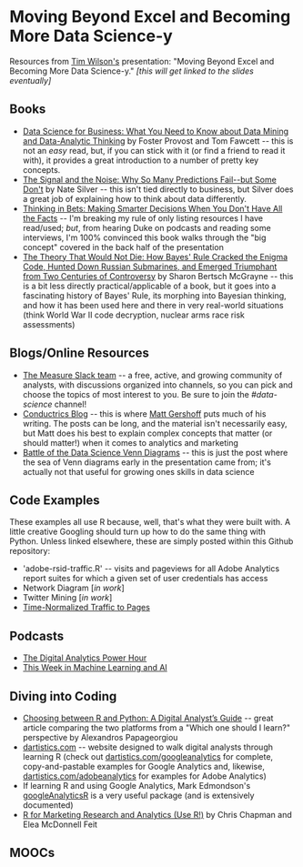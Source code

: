 # Moving Beyond Excel and Becoming More Data Science-y
Resources from [Tim Wilson's](https://www.linkedin.com/in/tgwilson/) presentation: "Moving Beyond Excel and Becoming More Data Science-y." _[this will get linked to the slides eventually]_

## Books

* [Data Science for Business: What You Need to Know about Data Mining and Data-Analytic Thinking](https://www.amazon.com/Data-Science-Business-Data-Analytic-Thinking/dp/1449361323) by Foster Provost and Tom Fawcett -- this is not an _easy_ read, but, if you can stick with it (or find a friend to read it with), it provides a great introduction to a number of pretty key concepts.
* [The Signal and the Noise: Why So Many Predictions Fail--but Some Don't](https://www.amazon.com/Signal-Noise-Many-Predictions-Fail-but/dp/0143125087) by Nate Silver -- this isn't tied directly to business, but Silver does a great job of explaining how to think about data differently.
* [Thinking in Bets: Making Smarter Decisions When You Don't Have All the Facts](https://www.amazon.com/Thinking-Bets-Making-Smarter-Decisions/dp/0735216355/) -- I'm breaking my rule of only listing resources I have read/used; _but_, from hearing Duke on podcasts and reading some interviews, I'm 100% convinced this book walks through the "big concept" covered in the back half of the presentation
* [The Theory That Would Not Die: How Bayes' Rule Cracked the Enigma Code, Hunted Down Russian Submarines, and Emerged Triumphant from Two Centuries of Controversy](https://www.amazon.com/Theory-That-Would-Not-Die/dp/0300188226) by Sharon Bertsch McGrayne -- this is a bit less directly practical/applicable of a book, but it goes into a fascinating history of Bayes' Rule, its morphing into Bayesian thinking, and how it has been used here and there in very real-world situations (think World War II code decryption, nuclear arms race risk assessments)

## Blogs/Online Resources

* [The Measure Slack team](https://www.measure.chat/) -- a free, active, and growing community of analysts, with discussions organized into channels, so you can pick and choose the topics of most interest to you. Be sure to join the *#data-science* channel!
* [Conductrics Blog](https://conductrics.com/blog/) -- this is where [Matt Gershoff](https://twitter.com/mgershoff) puts much of his writing. The posts can be long, and the material isn't necessarily easy, but Matt does his best to explain complex concepts that matter (or should matter!) when it comes to analytics and marketing
* [Battle of the Data Science Venn Diagrams](https://www.kdnuggets.com/2016/10/battle-data-science-venn-diagrams.html) -- this is just the post where the sea of Venn diagrams early in the presentation came from; it's actually not that useful for growing ones skills in data science

## Code Examples

These examples all use R because, well, that's what they were built with. A little creative Googling should turn up how to do the same thing with Python. Unless linked elsewhere, these are simply posted within this Github repository:

* 'adobe-rsid-traffic.R' -- visits and pageviews for all Adobe Analytics report suites for which a given set of user credentials has access
* Network Diagram [_in work_]
* Twitter Mining [_in work_]
* [Time-Normalized Traffic to Pages](http://www.dartistics.com/googleanalytics/int-time-normalized.html)

## Podcasts

* [The Digital Analytics Power Hour](https://analyticshour.io)
* [This Week in Machine Learning and AI](https://twimlai.com/)

## Diving into Coding

* [Choosing between R and Python: A Digital Analyst’s Guide](https://medium.com/innovation-machine/choosing-between-r-and-python-a-digital-analysts-guide-b7103f80aa4e) -- great article comparing the two platforms from a "Which one should I learn?" perspective by Alexandros Papageorgiou
* [dartistics.com](http://dartistics.com) -- website designed to walk digital analysts through learning R (check out [dartistics.com/googleanalytics](http://dartistics.com/googleanalytics) for complete, copy-and-pastable examples for Google Analytics and, likewise, [dartistics.com/adobeanalytics](http://dartistics.com/adobeanalytics) for examples for Adobe Analytics)
* If learning R and using Google Analytics, Mark Edmondson's [googleAnalyticsR](http://code.markedmondson.me/googleAnalyticsR/) is a very useful package (and is extensively documented)
* [R for Marketing Research and Analytics (Use R!)](https://www.amazon.com/Marketing-Research-Analytics-Use/dp/3319144359/) by Chris Chapman and Elea McDonnell Feit


## MOOCs



